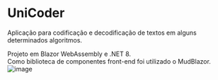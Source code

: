 # UniCoder
Aplicação para codificação e decodificação de textos em alguns determinados algoritmos.

Projeto em Blazor WebAssembly e .NET 8. <br/>
Como biblioteca de componentes front-end foi utilizado o MudBlazor.
![image](https://github.com/user-attachments/assets/78f5a7ef-17ee-4b51-a838-ee32eaa0ca4b)

